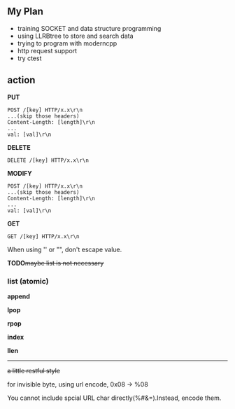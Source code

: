 ## My Plan
- training SOCKET and data structure programming
- using LLRBtree to store and search data
- trying to program with moderncpp
- http request support
- try ctest
## action
**PUT**
```
POST /[key] HTTP/x.x\r\n
...(skip those headers)
Content-Length: [length]\r\n
...
val: [val]\r\n
```

**DELETE** 
```
DELETE /[key] HTTP/x.x\r\n
```

**MODIFY**
```
POST /[key] HTTP/x.x\r\n
...(skip those headers)
Content-Length: [length]\r\n
...
val: [val]\r\n
```

**GET**
```
GET /[key] HTTP/x.x\r\n
```

When using '' or "", don't escape value.

**TODO**~~maybe list is not necessary~~

### list (atomic)

**append**

**lpop**

**rpop**

**index**

**llen**

****

~~a little restful style~~

for invisible byte, using url encode, 0x08 -> %08

You cannot include spcial URL char directly(%#&=).Instead, encode them.